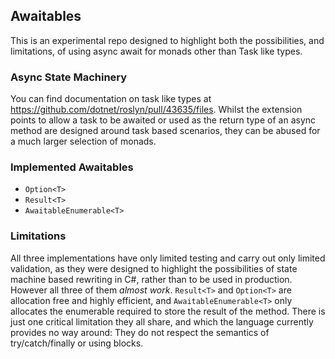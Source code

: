 ## Awaitables

This is an experimental repo designed to highlight both the possibilities, and limitations, of using async await for monads other than Task like types.

### Async State Machinery

You can find documentation on task like types at https://github.com/dotnet/roslyn/pull/43635/files. Whilst the extension points to allow a task to be awaited or used as the return type of an async method are designed around task based scenarios, they can be abused for a much larger selection of monads.

### Implemented Awaitables

- `Option<T>`
- `Result<T>`
- `AwaitableEnumerable<T>`

### Limitations

All three implementations have only limited testing and carry out only limited validation, as they were designed to highlight the possibilities of state machine based rewriting in C#, rather than to be used in production.
However all three of them *almost work*. `Result<T>` and `Option<T>` are allocation free and highly efficient, and `AwaitableEnumerable<T>` only allocates the enumerable required to store the result of the method. There is just one critical limitation they all share, and which the language currently provides no way around: They do not respect the semantics of try/catch/finally or using blocks.
